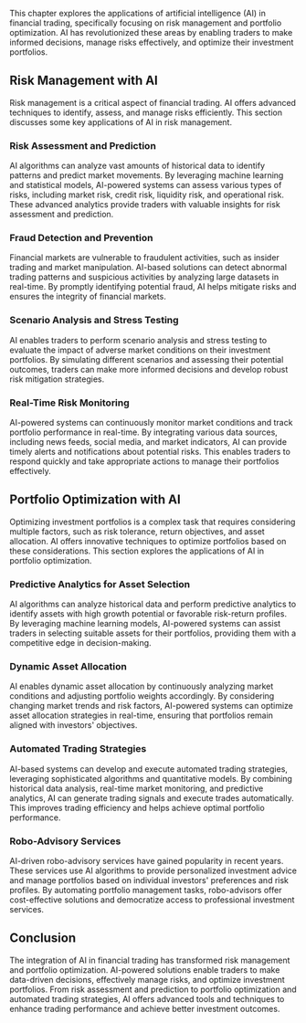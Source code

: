 
This chapter explores the applications of artificial intelligence (AI) in financial trading, specifically focusing on risk management and portfolio optimization. AI has revolutionized these areas by enabling traders to make informed decisions, manage risks effectively, and optimize their investment portfolios.

## Risk Management with AI

Risk management is a critical aspect of financial trading. AI offers advanced techniques to identify, assess, and manage risks efficiently. This section discusses some key applications of AI in risk management.

### Risk Assessment and Prediction

AI algorithms can analyze vast amounts of historical data to identify patterns and predict market movements. By leveraging machine learning and statistical models, AI-powered systems can assess various types of risks, including market risk, credit risk, liquidity risk, and operational risk. These advanced analytics provide traders with valuable insights for risk assessment and prediction.

### Fraud Detection and Prevention

Financial markets are vulnerable to fraudulent activities, such as insider trading and market manipulation. AI-based solutions can detect abnormal trading patterns and suspicious activities by analyzing large datasets in real-time. By promptly identifying potential fraud, AI helps mitigate risks and ensures the integrity of financial markets.

### Scenario Analysis and Stress Testing

AI enables traders to perform scenario analysis and stress testing to evaluate the impact of adverse market conditions on their investment portfolios. By simulating different scenarios and assessing their potential outcomes, traders can make more informed decisions and develop robust risk mitigation strategies.

### Real-Time Risk Monitoring

AI-powered systems can continuously monitor market conditions and track portfolio performance in real-time. By integrating various data sources, including news feeds, social media, and market indicators, AI can provide timely alerts and notifications about potential risks. This enables traders to respond quickly and take appropriate actions to manage their portfolios effectively.

## Portfolio Optimization with AI

Optimizing investment portfolios is a complex task that requires considering multiple factors, such as risk tolerance, return objectives, and asset allocation. AI offers innovative techniques to optimize portfolios based on these considerations. This section explores the applications of AI in portfolio optimization.

### Predictive Analytics for Asset Selection

AI algorithms can analyze historical data and perform predictive analytics to identify assets with high growth potential or favorable risk-return profiles. By leveraging machine learning models, AI-powered systems can assist traders in selecting suitable assets for their portfolios, providing them with a competitive edge in decision-making.

### Dynamic Asset Allocation

AI enables dynamic asset allocation by continuously analyzing market conditions and adjusting portfolio weights accordingly. By considering changing market trends and risk factors, AI-powered systems can optimize asset allocation strategies in real-time, ensuring that portfolios remain aligned with investors' objectives.

### Automated Trading Strategies

AI-based systems can develop and execute automated trading strategies, leveraging sophisticated algorithms and quantitative models. By combining historical data analysis, real-time market monitoring, and predictive analytics, AI can generate trading signals and execute trades automatically. This improves trading efficiency and helps achieve optimal portfolio performance.

### Robo-Advisory Services

AI-driven robo-advisory services have gained popularity in recent years. These services use AI algorithms to provide personalized investment advice and manage portfolios based on individual investors' preferences and risk profiles. By automating portfolio management tasks, robo-advisors offer cost-effective solutions and democratize access to professional investment services.

## Conclusion

The integration of AI in financial trading has transformed risk management and portfolio optimization. AI-powered solutions enable traders to make data-driven decisions, effectively manage risks, and optimize investment portfolios. From risk assessment and prediction to portfolio optimization and automated trading strategies, AI offers advanced tools and techniques to enhance trading performance and achieve better investment outcomes.
